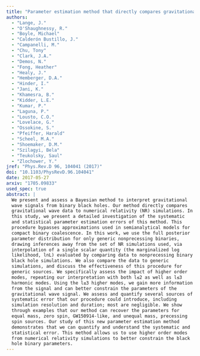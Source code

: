 ```yaml
---
title: "Parameter estimation method that directly compares gravitational wave observations to numerical relativity"
authors:
  - "Lange, J."
  - "O'Shaughnessy, R."
  - "Boyle, Michael"
  - "Calderón Bustillo, J."
  - "Campanelli, M."
  - "Chu, Tony"
  - "Clark, J.A."
  - "Demos, N."
  - "Fong, Heather"
  - "Healy, J."
  - "Hemberger, D.A."
  - "Hinder, I."
  - "Jani, K."
  - "Khamesra, B."
  - "Kidder, L.E."
  - "Kumar, P."
  - "Laguna, P."
  - "Lousto, C.O."
  - "Lovelace, G."
  - "Ossokine, S."
  - "Pfeiffer, Harald"
  - "Scheel, M.A."
  - "Shoemaker, D.M."
  - "Szilagyi, Bela"
  - "Teukolsky, Saul"
  - "Zlochower, Y."
jref: "Phys.Rev.D 96, 104041 (2017)"
doi: "10.1103/PhysRevD.96.104041"
date: 2017-05-27
arxiv: "1705.09833"
used_spec: true
abstract: |
  We present and assess a Bayesian method to interpret gravitational
  wave signals from binary black holes. Our method directly compares
  gravitational wave data to numerical relativity (NR) simulations. In
  this study, we present a detailed investigation of the systematic
  and statistical parameter estimation errors of this method. This
  procedure bypasses approximations used in semianalytical models for
  compact binary coalescence. In this work, we use the full posterior
  parameter distribution for only generic nonprecessing binaries,
  drawing inferences away from the set of NR simulations used, via
  interpolation of a single scalar quantity (the marginalized log
  likelihood, lnL) evaluated by comparing data to nonprecessing binary
  black hole simulations. We also compare the data to generic
  simulations, and discuss the effectiveness of this procedure for
  generic sources. We specifically assess the impact of higher order
  modes, repeating our interpretation with both l≤2 as well as l≤3
  harmonic modes. Using the l≤3 higher modes, we gain more information
  from the signal and can better constrain the parameters of the
  gravitational wave signal. We assess and quantify several sources of
  systematic error that our procedure could introduce, including
  simulation resolution and duration; most are negligible. We show
  through examples that our method can recover the parameters for
  equal mass, zero spin, GW150914-like, and unequal mass, precessing
  spin sources. Our study of this new parameter estimation method
  demonstrates that we can quantify and understand the systematic and
  statistical error. This method allows us to use higher order modes
  from numerical relativity simulations to better constrain the black
  hole binary parameters.
---
```

